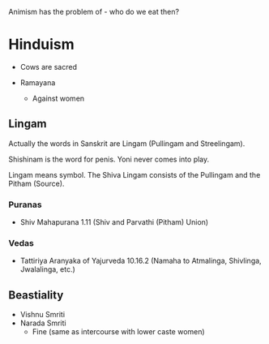 Animism has the problem of - who do we eat then?
# Hinduism
- Cows are sacred

- Ramayana
	- Against women
## Lingam
Actually the words in Sanskrit are Lingam (Pullingam and Streelingam).

Shishinam is the word for penis.
Yoni never comes into play.

Lingam means symbol.
The Shiva Lingam consists of the Pullingam and the Pitham (Source).
### Puranas
- Shiv Mahapurana 1.11 (Shiv and Parvathi (Pitham) Union)
### Vedas
- Tattiriya Aranyaka of Yajurveda 10.16.2 (Namaha to Atmalinga, Shivlinga, Jwalalinga, etc.)
## Beastiality
- Vishnu Smriti
- Narada Smriti
	- Fine (same as intercourse with lower caste women)
